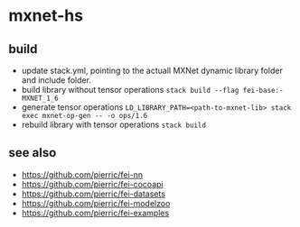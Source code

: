 # mxnet-hs
## build
+ update stack.yml, pointing to the actuall MXNet dynamic library folder and include folder.
+ build library without tensor operations
    `stack build --flag fei-base:-MXNET_1_6`
+ generate tensor operations
    `LD_LIBRARY_PATH=<path-to-mxnet-lib> stack exec mxnet-op-gen -- -o ops/1.6`
+ rebuild library with tensor operations
    `stack build`

## see also
+ https://github.com/pierric/fei-nn
+ https://github.com/pierric/fei-cocoapi
+ https://github.com/pierric/fei-datasets
+ https://github.com/pierric/fei-modelzoo
+ https://github.com/pierric/fei-examples
